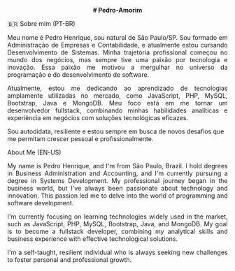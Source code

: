 <p align="center"> <b># Pedro-Amorim</b> </p>

<p align="justify"> 🇧🇷 Sobre mim (PT-BR)</p>
<p align="justify">Meu nome é Pedro Henrique, sou natural de São Paulo/SP. Sou formado em Administração de Empresas e Contabilidade, e atualmente estou cursando Desenvolvimento de Sistemas. Minha trajetória profissional começou no mundo dos negócios, mas sempre tive uma paixão por tecnologia e inovação. 
Essa paixão me motivou a mergulhar no universo da programação e do desenvolvimento de software.</p>

<p align="justify"> Atualmente, estou me dedicando ao aprendizado de tecnologias amplamente utilizadas no mercado, como JavaScript, PHP, MySQL, Bootstrap, Java e MongoDB. Meu foco está em me tornar um desenvolvedor fullstack, combinando minhas habilidades analíticas e experiência em negócios com soluções tecnológicas eficazes.</p>

Sou autodidata, resiliente e estou sempre em busca de novos desafios que me permitam crescer pessoal e profissionalmente.

<p align="justify"> About Me (EN-US) </p>
<p align="justify">My name is Pedro Henrique, and I'm from São Paulo, Brazil. I hold degrees in Business Administration and Accounting, and I'm currently pursuing a degree in Systems Development. My professional journey began in the business world, but I've always been passionate about technology and innovation. This passion led me to delve into the world of programming and software development.</p>

<p align="justify">I'm currently focusing on learning technologies widely used in the market, such as JavaScript, PHP, MySQL, Bootstrap, Java, and MongoDB. My goal is to become a fullstack developer, combining my analytical skills and business experience with effective technological solutions.</p>

<p align="justify"> I'm a self-taught, resilient individual who is always seeking new challenges to foster personal and professional growth.</p>
